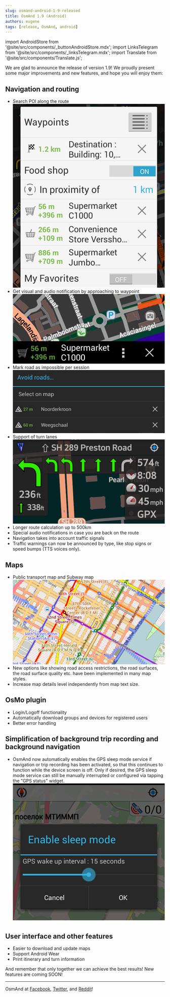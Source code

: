 ```yaml
---
slug: osmand-android-1-9-released
title: OsmAnd 1.9 (Android)
authors: eugene
tags: [release, OsmAnd, android]
---
```

import AndroidStore from '@site/src/components/_buttonAndroidStore.mdx';
import LinksTelegram from '@site/src/components/_linksTelegram.mdx';
import Translate from '@site/src/components/Translate.js';

We are glad to announce the release of version 1.9! We proudly present some major improvements and new features, and hope you will enjoy them:

<!--truncate-->

## Navigation and routing

* Search POI along the route
![OsmAnd Android 1.90](./waypoints-1.9.png)
* Get visual and audio notification by approaching to waypoint
![OsmAnd Android 1.90](./waypoint-1.9.png)
* Mark road as impossible per session
![OsmAnd Android 1.90](./avoid_road-1.9.png)
* Support of turn lanes
![OsmAnd Android 1.90](./turn_lanes-1.9.png)
* Longer route calculation up to 500km
* Special audio notifications in case you are back on the route
* Navigation takes into account traffic signals
* Traffic warnings can now be announced by type, like stop signs or speed bumps (TTS voices only).

## Maps

* Public transport map and Subway map
![OsmAnd Android 1.90](./subway-1.9.png)          
* New options like showing road access restrictions, the road surfaces, the road surface quality etc. have been implemented in many map styles.
* Increase map details level independently from map text size.

## OsMo plugin

* Login/Logoff functionality
* Automatically download groups and devices for registered users
* Better error handling

## Simplification of background trip recording and background navigation

* OsmAnd now automatically enables the GPS sleep mode service if navigation or trip recording has been activated, so that this continues to function while the device screen is off. Only if desired, the GPS sleep mode service can still be manually interrupted or configured via tapping the "GPS status" widget.
![OsmAnd Android 1.90](./sleep_mode-1.9.png)  

## User interface and other features

* Easier to download and update maps
* Support Android Wear
* Print itinerary and turn information


And remember that only together we can achieve the best results!
New features are coming SOON!

____________________________ 

OsmAnd at <a href="https://www.facebook.com/osmandapp/">Facebook</a>, <a href="https://www.twitter.com/osmandapp/">Twitter</a>, and <a href="https://www.reddit.com/r/OsmAnd/">Reddit</a>!





<LinksTelegram/>
<AndroidStore/>
